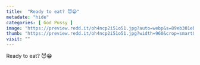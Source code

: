 ```yaml
---
title:  "Ready to eat? 😈😁"
metadate: "hide"
categories: [ God Pussy ]
image: "https://preview.redd.it/oh4ncp2i51o51.jpg?auto=webp&s=89eb301eb93e740fae170997e426e210ff4ab1cd"
thumb: "https://preview.redd.it/oh4ncp2i51o51.jpg?width=960&crop=smart&auto=webp&s=1bf1eae54270243ab57b71fa14d511e28a7faa54"
visit: ""
---
```

Ready to eat? 😈😁
